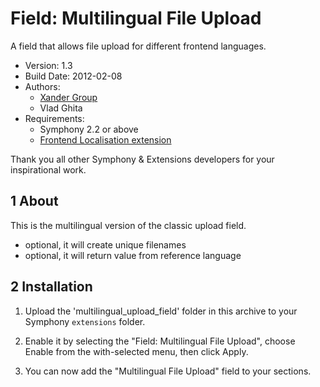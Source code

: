 Field: Multilingual File Upload
==============

A field that allows file upload for different frontend languages.

* Version: 1.3
* Build Date: 2012-02-08
* Authors:
	- [Xander Group](http://www.xanderadvertising.com)
	- Vlad Ghita
* Requirements:
	- Symphony 2.2 or above
	- [Frontend Localisation extension](https://github.com/vlad-ghita/frontend_localisation)

Thank you all other Symphony & Extensions developers for your inspirational work.



## 1 About ##

This is the multilingual version of the classic upload field.

- optional, it will create unique filenames
- optional, it will return value from reference language



## 2 Installation ##

1. Upload the 'multilingual_upload_field' folder in this archive to your Symphony `extensions` folder.

2. Enable it by selecting the "Field: Multilingual File Upload", choose Enable from the with-selected menu, then click Apply.

3. You can now add the "Multilingual File Upload" field to your sections.
